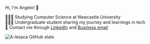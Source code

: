 

 Hi, I'm Angelo! 👋

🧑🏻‍🎓 Studying Computer Science at Newcastle University<br/>
🧑🏻‍💻 Undergraduate student sharing my journey and learnings in tech<br/>
📱  Contact me through [LinkedIn](www.linkedin.com/in/angelo-lesaca-231ab3323) and [Business email](lesacaangelobusiness@gmail.com)

<!-- Github stats from https://github.com/anuraghazra/github-readme-stats -->
![A-lesaca GitHub stats](https://github-readme-stats.vercel.app/api?username=A-lesaca&show_icons=true&theme=dark)
